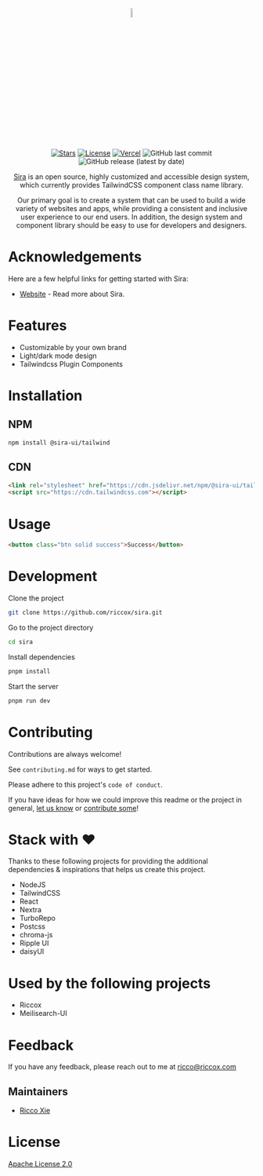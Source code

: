 <div align="center">

<img width="7%" alt="logo" src="https://assets.riccox.com/sira/logo/plain.svg"/>

[![Stars](https://img.shields.io/github/stars/riccox/sira?style=social)](https://github.com/riccox/sira)
[![License](https://img.shields.io/github/license/riccox/sira)](./LICENSE)
[![Vercel](https://img.shields.io/github/deployments/riccox/sira/production?label=Vercel&logo=vercel)](https://sira.riccox.com)
![GitHub last commit](https://img.shields.io/github/last-commit/riccox/sira)
![GitHub release (latest by date)](https://img.shields.io/github/v/release/riccox/sira)

[Sira](https://sira.riccox.com) is an open source, highly customized and accessible design system, which currently
provides TailwindCSS component class name library.

Our primary goal is to create a system that can be used to build a wide variety of websites and apps,
while providing a consistent and inclusive user experience to our end users.
In addition, the design system and component library should be easy to use for developers and designers.

</div>

# Acknowledgements

Here are a few helpful links for getting started with Sira:

- [Website](https://sira.riccox.com) - Read more about Sira.

# Features

- Customizable by your own brand
- Light/dark mode design
- Tailwindcss Plugin Components

# Installation

## NPM

```bash
npm install @sira-ui/tailwind
```

## CDN

```html
<link rel="stylesheet" href="https://cdn.jsdelivr.net/npm/@sira-ui/tailwind/dist/css/styles.css"/>
<script src="https://cdn.tailwindcss.com"></script>
```

# Usage

```html
<button class="btn solid success">Success</button>
```

# Development

Clone the project

```bash
git clone https://github.com/riccox/sira.git
```

Go to the project directory

```bash
cd sira
```

Install dependencies

```bash
pnpm install
```

Start the server

```bash
pnpm run dev
```

# Contributing

Contributions are always welcome!

See `contributing.md` for ways to get started.

Please adhere to this project's `code of conduct`.

If you have ideas for how we could improve this readme or the project in
general, [let us know](https://github.com/riccox/sira/issues)
or [contribute some](https://github.com/riccox/sira/edit/main/README.md)!

# Stack with ♥

Thanks to these following projects for providing the additional dependencies & inspirations that helps us create this
project.

- NodeJS
- TailwindCSS
- React
- Nextra
- TurboRepo
- Postcss
- chroma-js
- Ripple UI
- daisyUI

# Used by the following projects

- Riccox
- Meilisearch-UI

# Feedback

If you have any feedback, please reach out to me at [ricco@riccox.com](mailto:ricco@riccox.com)

## Maintainers

- [Ricco Xie](mailto:ricco@riccox.com)

# License

[Apache License 2.0](https://choosealicense.com/licenses/apache-2.0/)

